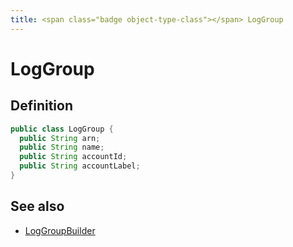 ```yaml
---
title: <span class="badge object-type-class"></span> LogGroup
---
```

# <span class="badge object-type-class"></span> LogGroup

## Definition

```java
public class LogGroup {
  public String arn;
  public String name;
  public String accountId;
  public String accountLabel;
}
```
## See also

 * <span class="badge builder"></span> [LogGroupBuilder](./builder-LogGroupBuilder.md)

